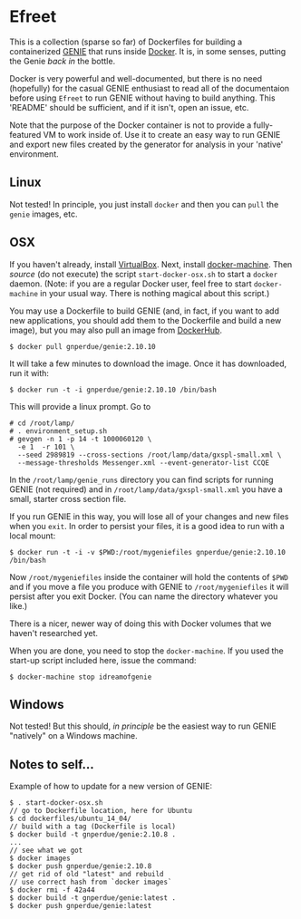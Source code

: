 # Efreet

This is a collection (sparse so far) of Dockerfiles for building a containerized
[GENIE](http://genie.hepforge.org) that runs inside
[Docker](https://www.docker.com). It is, in some senses, putting the Genie
_back in_ the bottle.

Docker is very powerful and well-documented, but there is no need (hopefully) for
the casual GENIE enthusiast to read all of the documentaion before using `Efreet`
to run GENIE without having to build anything. This 'README' should be sufficient,
and if it isn't, open an issue, etc.

Note that the purpose of the Docker container is not to provide a fully-featured
VM to work inside of. Use it to create an easy way to run GENIE and export
new files created by the generator for analysis in your 'native' environment.

## Linux

Not tested! In principle, you just install `docker` and then you can `pull` the
`genie` images, etc. 

## OSX

If you haven't already, install [VirtualBox](https://www.virtualbox.org). Next, 
install [docker-machine](https://docs.docker.com/machine/). Then _source_
(do not execute) the script `start-docker-osx.sh` to start a `docker`
daemon. (Note: if you are a regular Docker user, feel free to start
`docker-machine` in your usual way. There is nothing magical about this script.)

You may use a Dockerfile to build GENIE (and, in fact, if you want to add new
applications, you should add them to the Dockerfile and build a new image), but
you may also pull an image from
[DockerHub](https://hub.docker.com/r/gnperdue/genie/).

    $ docker pull gnperdue/genie:2.10.10

It will take a few minutes to download the image. Once it has downloaded, run
it with:

    $ docker run -t -i gnperdue/genie:2.10.10 /bin/bash

This will provide a linux prompt. Go to 

    # cd /root/lamp/
    # . environment_setup.sh
    # gevgen -n 1 -p 14 -t 1000060120 \
      -e 1  -r 101 \
      --seed 2989819 --cross-sections /root/lamp/data/gxspl-small.xml \
      --message-thresholds Messenger.xml --event-generator-list CCQE

In the `/root/lamp/genie_runs` directory you can find scripts for running GENIE
(not required) and in `/root/lamp/data/gxspl-small.xml` you have a small, starter
cross section file.

If you run GENIE in this way, you will lose all of your changes and new files
when you `exit`. In order to persist your files, it is a good idea to run with
a local mount:

    $ docker run -t -i -v $PWD:/root/mygeniefiles gnperdue/genie:2.10.10 /bin/bash

Now `/root/mygeniefiles` inside the container will hold the contents of `$PWD` and
if you move a file you produce with GENIE to `/root/mygeniefiles` it will persist
after you exit Docker. (You can name the directory whatever you like.)

There is a nicer, newer way of doing this with Docker volumes that we haven't
researched yet.

When you are done, you need to stop the `docker-machine`. If you used the start-up
script included here, issue the command:

    $ docker-machine stop idreamofgenie

## Windows

Not tested! But this should, _in principle_ be the easiest way to run GENIE
"natively" on a Windows machine.

## Notes to self...

Example of how to update for a new version of GENIE:

    $ . start-docker-osx.sh
    // go to Dockerfile location, here for Ubuntu
    $ cd dockerfiles/ubuntu_14_04/
    // build with a tag (Dockerfile is local)
    $ docker build -t gnperdue/genie:2.10.8 .
    ...
    // see what we got
    $ docker images
    $ docker push gnperdue/genie:2.10.8
    // get rid of old "latest" and rebuild
    // use correct hash from `docker images`
    $ docker rmi -f 42a44
    $ docker build -t gnperdue/genie:latest .
    $ docker push gnperdue/genie:latest
